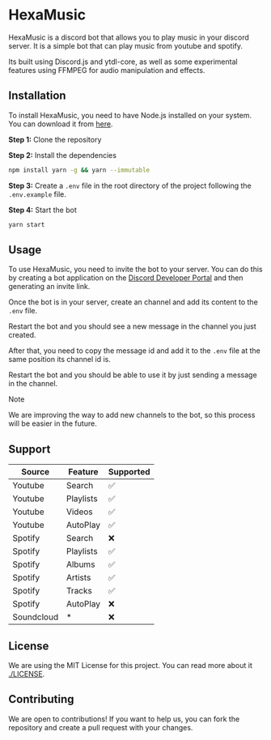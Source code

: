 # HexaMusic

HexaMusic is a discord bot that allows you to play music in your discord server. It is a simple bot that can play music from youtube and spotify.

Its built using Discord.js and ytdl-core, as well as some experimental features using FFMPEG for audio manipulation and effects.

## Installation

To install HexaMusic, you need to have Node.js installed on your system. You can download it from [here](https://nodejs.org/).

**Step 1:** Clone the repository

**Step 2:** Install the dependencies

```bash
npm install yarn -g && yarn --immutable
```

**Step 3:** Create a `.env` file in the root directory of the project following the `.env.example` file.

**Step 4:** Start the bot

```bash
yarn start
```

## Usage

To use HexaMusic, you need to invite the bot to your server. You can do this by creating a bot application on the [Discord Developer Portal](https://discord.com/developers/applications) and then generating an invite link.

Once the bot is in your server, create an channel and add its content to the `.env` file.

Restart the bot and you should see a new message in the channel you just created.

After that, you need to copy the message id and add it to the `.env` file at the same position its channel id is.

Restart the bot and you should be able to use it by just sending a message in the channel.

> [!NOTE]
> We are improving the way to add new channels to the bot, so this process will be easier in the future.

## Support

| Source     | Feature   | Supported |
| ---------- | --------- | --------- |
| Youtube    | Search    | ✅         |
| Youtube    | Playlists | ✅         |
| Youtube    | Videos    | ✅         |
| Youtube    | AutoPlay  | ✅         |
| Spotify    | Search    | ❌         |
| Spotify    | Playlists | ✅         |
| Spotify    | Albums    | ✅         |
| Spotify    | Artists   | ✅         |
| Spotify    | Tracks    | ✅         |
| Spotify    | AutoPlay  | ❌         |
| Soundcloud | *         | ❌         |

## License

We are using the MIT License for this project. You can read more about it [./LICENSE](LICENSE).

## Contributing

We are open to contributions! If you want to help us, you can fork the repository and create a pull request with your changes.
